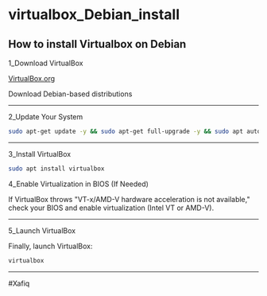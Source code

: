 # virtualbox_Debian_install

How to install Virtualbox on Debian
---

1_Download VirtualBox

[VirtualBox.org](https://www.virtualbox.org/wiki/Linux_Downloads)

Download Debian-based distributions 

---

2_Update Your System

```bash
sudo apt-get update -y && sudo apt-get full-upgrade -y && sudo apt autoremove -y
```

---

3_Install VirtualBox

```bash
sudo apt install virtualbox
```

4_Enable Virtualization in BIOS (If Needed)

If VirtualBox throws "VT-x/AMD-V hardware acceleration is not available," check your BIOS and enable virtualization (Intel VT or AMD-V).

---

5_Launch VirtualBox

Finally, launch VirtualBox:

```bash
virtualbox
```

---

#Xafiq
